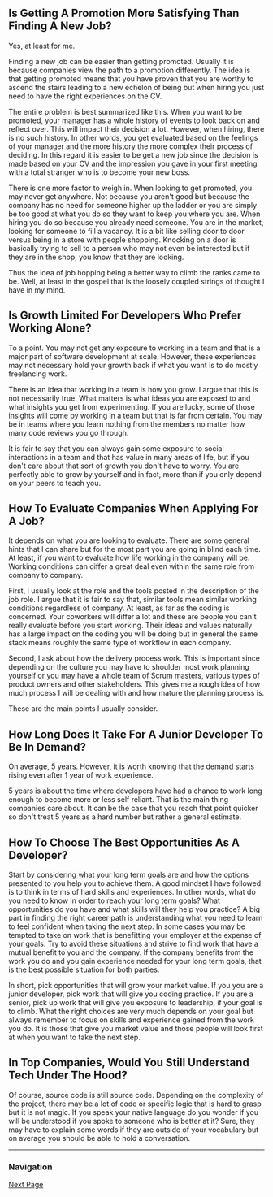 ## Is Getting A Promotion More Satisfying Than Finding A New Job?

Yes, at least for me.

Finding a new job can be easier than getting promoted. Usually it is
because companies view the path to a promotion differently. The idea
is that getting promoted means that you have proven that you are worthy
to ascend the stairs leading to a new echelon of being but when
hiring you just need to have the right experiences on the CV.

The entire problem is best summarized like this. When you want to be
promoted, your manager has a whole history of events to look back on
and reflect over. This will impact their decision a lot. However, when
hiring, there is no such history. In other words, you get evaluated
based on the feelings of your manager and the more history the more
complex their process of deciding. In this regard it is easier to
be get a new job since the decision is made based on your CV and the
impression you gave in your first meeting with a total stranger who
is to become your new boss.

There is one more factor to weigh in. When looking to get promoted,
you may never get anywhere. Not because you aren't good but because
the company has no need for someone higher up the ladder or you are
simply be too good at what you do so they want to keep you where you
are. When hiring you do so because you already need someone. You are
in the market, looking for someone to fill a vacancy. It is a bit like
selling door to door versus being in a store with people shopping.
Knocking on a door is basically trying to sell to a person who may
not even be interested but if they are in the shop, you know that
they are looking.

Thus the idea of job hopping being a better way to climb the ranks
came to be. Well, at least in the gospel that is the loosely coupled
strings of thought I have in my mind.

## Is Growth Limited For Developers Who Prefer Working Alone?

To a point. You may not get any exposure to working in a team
and that is a major part of software development at scale.
However, these experiences may not necessary hold your growth back
if what you want is to do mostly freelancing work.

There is an idea that working in a team is how you grow. I argue
that this is not necessarily true. What matters is what ideas you
are exposed to and what insights you get from experimenting.
If you are lucky, some of those insights will come by working in a
team but that is far from certain. You may be in teams where you learn
nothing from the members no matter how many code reviews you go through.

It is fair to say that you can always gain some exposure to social
interactions in a team and that has value in many areas of life,
but if you don't care about that sort of growth you don't have to
worry. You are perfectly able to grow by yourself and in fact,
more than if you only depend on your peers to teach you.

## How To Evaluate Companies When Applying For A Job?

It depends on what you are looking to evaluate. There are some
general hints that I can share but for the most part you are
going in blind each time. At least, if you want to evaluate how
life working in the company will be. Working conditions can differ
a great deal even within the same role from company to company.

First, I usually look at the role and the tools posted in the description
of the job role. I argue that it is fair to say that, similar tools
mean similar working conditions regardless of company. At least, as
far as the coding is concerned. Your coworkers will differ a lot and
these are people you can't really evaluate before you start working.
Their ideas and values naturally has a large impact on the coding you
will be doing but in general the same stack means roughly the same
type of workflow in each company.

Second, I ask about how the delivery process work. This is important
since depending on the culture you may have to shoulder most work
planning yourself or you may have a whole team of Scrum masters,
various types of product owners and other stakeholders. This gives
me a rough idea of how much process I will be dealing with and how
mature the planning process is.

These are the main points I usually consider.

## How Long Does It Take For A Junior Developer To Be In Demand?

On average, 5 years. However, it is worth knowing that the demand
starts rising even after 1 year of work experience.

5 years is about the time where developers have had a chance to
work long enough to become more or less self reliant. That is the
main thing companies care about. It can be the case that you reach
that point quicker so don't treat 5 years as a hard number but rather
a general estimate.

## How To Choose The Best Opportunities As A Developer?

Start by considering what your long term goals are and how the
options presented to you help you to achieve them. A good mindset
I have followed is to think in terms of hard skills and experiences.
In other words, what do you need to know in order to reach your long
term goals? What opportunities do you have and what skills will they
help you practice? A big part in finding the right career path is
understanding what you need to learn to feel confident when taking
the next step. In some cases you may be tempted to take on work that
is benefitting your employer at the expense of your goals. Try to avoid
these situations and strive to find work that have a mutual benefit
to you and the company. If the company benefits from the work you do
and you gain experience needed for your long term goals, that is the
best possible situation for both parties.

In short, pick opportunities that will grow your market value.
If you you are a junior developer, pick work that will give you
coding practice. If you are a senior, pick up work that will give
you exposure to leadership, if your goal is to climb. What the right
choices are very much depends on your goal but always remember to focus
on skills and experience gained from the work you do. It is those that
give you market value and those people will look first at when you
want to take the next step.

## In Top Companies, Would You Still Understand Tech Under The Hood?

Of course, source code is still source code. Depending on the complexity
of the project, there may be  a lot of code or specific logic that
is hard to grasp but it is not magic. If you speak your native language
do you wonder if you will be understood if you spoke to someone who
is better at it? Sure, they may have to explain some words if they
are outside of your vocabulary but on average you should be able
to hold a conversation.

---

### Navigation

[Next Page](page_030.md)
